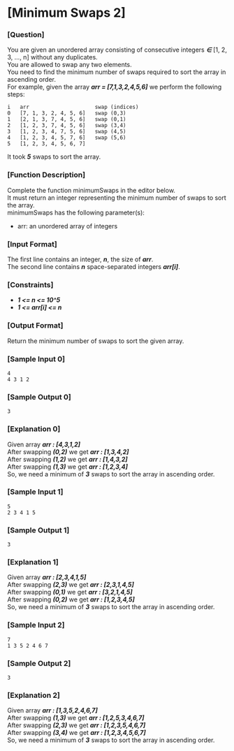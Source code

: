# [Minimum Swaps 2]

### [Question]
You are given an unordered array consisting of consecutive integers ***∈*** [1, 2, 3, ..., n] without any duplicates.  
You are allowed to swap any two elements.  
You need to find the minimum number of swaps required to sort the array in ascending order.  
For example, given the array ***arr = [7,1,3,2,4,5,6]*** we perform the following steps:
~~~
i   arr                     swap (indices)
0   [7, 1, 3, 2, 4, 5, 6]   swap (0,3)
1   [2, 1, 3, 7, 4, 5, 6]   swap (0,1)
2   [1, 2, 3, 7, 4, 5, 6]   swap (3,4)
3   [1, 2, 3, 4, 7, 5, 6]   swap (4,5)
4   [1, 2, 3, 4, 5, 7, 6]   swap (5,6)
5   [1, 2, 3, 4, 5, 6, 7]
~~~
It took ***5*** swaps to sort the array.

### [Function Description]
Complete the function minimumSwaps in the editor below.  
It must return an integer representing the minimum number of swaps to sort the array.  
minimumSwaps has the following parameter(s):
* arr: an unordered array of integers

### [Input Format]
The first line contains an integer, ***n***, the size of ***arr***.  
The second line contains ***n*** space-separated integers ***arr[i]***.

### [Constraints]
* ***1 <= n <= 10^5***
* ***1 <= arr[i] <= n***

### [Output Format]
Return the minimum number of swaps to sort the given array.

### [Sample Input 0]
~~~
4
4 3 1 2
~~~

### [Sample Output 0]
~~~
3
~~~

### [Explanation 0]
Given array ***arr : [4,3,1,2]***  
After swapping ***(0,2)*** we get ***arr : [1,3,4,2]***  
After swapping ***(1,2)*** we get ***arr : [1,4,3,2]***  
After swapping ***(1,3)*** we get ***arr : [1,2,3,4]***  
So, we need a minimum of ***3*** swaps to sort the array in ascending order.

### [Sample Input 1]
~~~
5
2 3 4 1 5
~~~

### [Sample Output 1]
~~~
3
~~~

### [Explanation 1]
Given array ***arr : [2,3,4,1,5]***  
After swapping ***(2,3)*** we get ***arr : [2,3,1,4,5]***  
After swapping ***(0,1)*** we get ***arr : [3,2,1,4,5]***  
After swapping ***(0,2)*** we get ***arr : [1,2,3,4,5]***  
So, we need a minimum of ***3*** swaps to sort the array in ascending order.

### [Sample Input 2]
~~~
7
1 3 5 2 4 6 7
~~~

### [Sample Output 2]
~~~
3
~~~

### [Explanation 2]
Given array ***arr : [1,3,5,2,4,6,7]***  
After swapping ***(1,3)*** we get ***arr : [1,2,5,3,4,6,7]***  
After swapping ***(2,3)*** we get ***arr : [1,2,3,5,4,6,7]***  
After swapping ***(3,4)*** we get ***arr : [1,2,3,4,5,6,7]***  
So, we need a minimum of ***3*** swaps to sort the array in ascending order.
